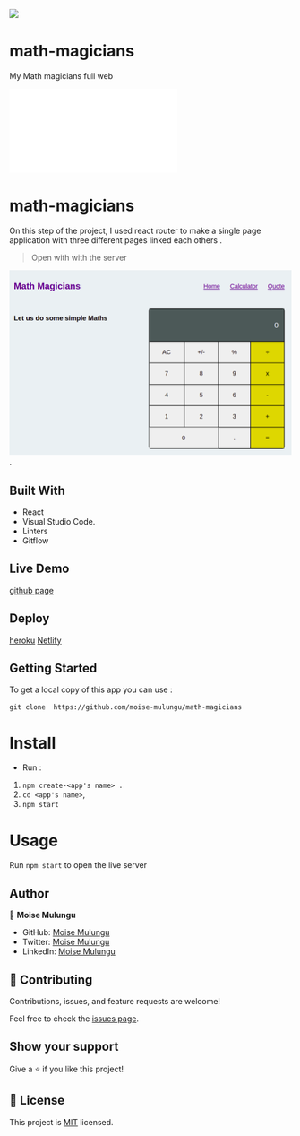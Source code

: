 ![](https://img.shields.io/badge/Microverse-blueviolet)

# math-magicians
My Math magicians full web


![](file:///home/moise/Leaderboard-project/dist/index.html)

# math-magicians
On this step of the project, I used react router to make a single page application with three different pages linked each others .

> Open with with the server

![screenshot](image/react-router.png).

## Built With

- React
- Visual Studio Code.
- Linters
- Gitflow

## Live Demo

[github page](https://github.com/moise-mulungu/math-magicians)

## Deploy 

[heroku](https://math-magicians-moise.herokuapp.com/)
[Netlify](https://heroic-begonia-871006.netlify.app)

## Getting Started

To get a local copy of this app you can use :
```
git clone  https://github.com/moise-mulungu/math-magicians
```
# Install

- Run :
1. `npm create-<app's name> .`
2. `cd <app's name>`,
3. `npm start`

# Usage

Run `npm start` to open the live server

## Author

👤 **Moise Mulungu**

- GitHub: [Moise Mulungu](https://github.com/moise-mulungu)
- Twitter: [Moise Mulungu](https://twitter.com/moise_mulungu)
- LinkedIn: [Moise Mulungu](https://www.linkedin.com/in/mo%C3%AFse-mulungu-a939831b2/)

## 🤝 Contributing

Contributions, issues, and feature requests are welcome!

Feel free to check the [issues page](https://github.com/moise-mulungu/math-magicians/issues).


## Show your support

Give a ⭐️ if you like this project!

## 📝 License

This project is [MIT](./MIT.md) licensed.
 

